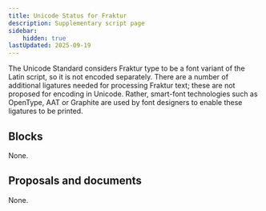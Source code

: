 ```yaml
---
title: Unicode Status for Fraktur
description: Supplementary script page
sidebar:
    hidden: true
lastUpdated: 2025-09-19
---
```


The Unicode Standard considers Fraktur type to be a font variant of the Latin script, so it is not encoded separately. There are a number of additional ligatures needed for processing Fraktur text; these are not proposed for encoding in Unicode. Rather, smart-font technologies such as OpenType, AAT or Graphite are used by font designers to enable these ligatures to be printed.

## Blocks

None.

## Proposals and documents

None.
